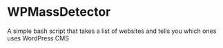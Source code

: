 # WPMassDetector
A simple bash script that takes a list of websites and tells you which ones uses WordPress CMS
